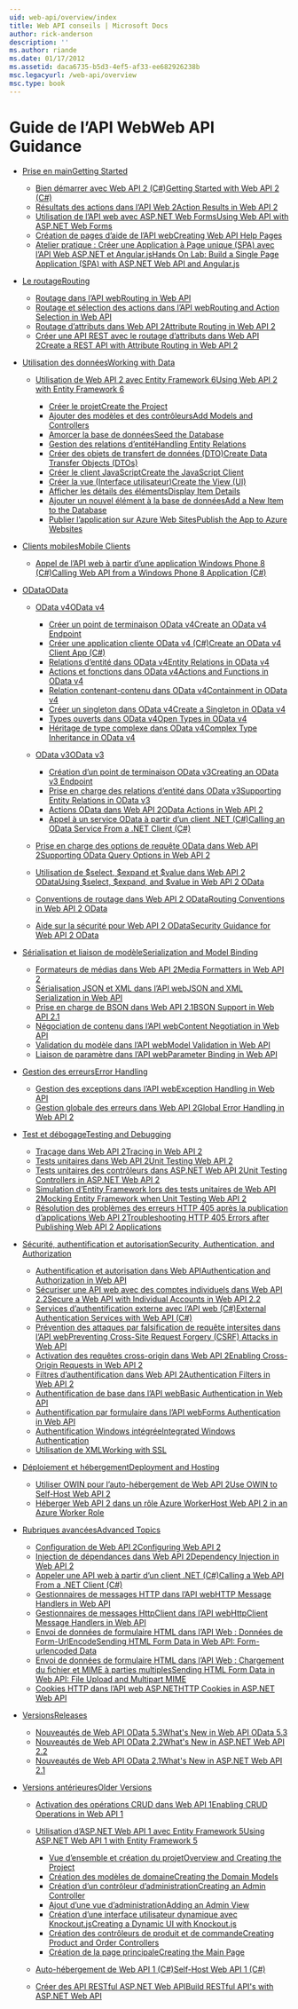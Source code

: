 ```yaml
---
uid: web-api/overview/index
title: Web API conseils | Microsoft Docs
author: rick-anderson
description: ''
ms.author: riande
ms.date: 01/17/2012
ms.assetid: daca6735-b5d3-4ef5-af33-ee682926238b
msc.legacyurl: /web-api/overview
msc.type: book
---
```

<a name="web-api-guidance"></a><span data-ttu-id="1cb64-102">Guide de l’API Web</span><span class="sxs-lookup"><span data-stu-id="1cb64-102">Web API Guidance</span></span>
====================
- [<span data-ttu-id="1cb64-103">Prise en main</span><span class="sxs-lookup"><span data-stu-id="1cb64-103">Getting Started</span></span>](getting-started-with-aspnet-web-api/index.md)

    - [<span data-ttu-id="1cb64-104">Bien démarrer avec Web API 2 (C#)</span><span class="sxs-lookup"><span data-stu-id="1cb64-104">Getting Started with Web API 2 (C#)</span></span>](getting-started-with-aspnet-web-api/tutorial-your-first-web-api.md)
    - [<span data-ttu-id="1cb64-105">Résultats des actions dans l’API Web 2</span><span class="sxs-lookup"><span data-stu-id="1cb64-105">Action Results in Web API 2</span></span>](getting-started-with-aspnet-web-api/action-results.md)
    - [<span data-ttu-id="1cb64-106">Utilisation de l’API web avec ASP.NET Web Forms</span><span class="sxs-lookup"><span data-stu-id="1cb64-106">Using Web API with ASP.NET Web Forms</span></span>](getting-started-with-aspnet-web-api/using-web-api-with-aspnet-web-forms.md)
    - [<span data-ttu-id="1cb64-107">Création de pages d’aide de l’API web</span><span class="sxs-lookup"><span data-stu-id="1cb64-107">Creating Web API Help Pages</span></span>](getting-started-with-aspnet-web-api/creating-api-help-pages.md)
    - [<span data-ttu-id="1cb64-108">Atelier pratique : Créer une Application à Page unique (SPA) avec l’API Web ASP.NET et Angular.js</span><span class="sxs-lookup"><span data-stu-id="1cb64-108">Hands On Lab: Build a Single Page Application (SPA) with ASP.NET Web API and Angular.js</span></span>](getting-started-with-aspnet-web-api/build-a-single-page-application-spa-with-aspnet-web-api-and-angularjs.md)
- [<span data-ttu-id="1cb64-109">Le routage</span><span class="sxs-lookup"><span data-stu-id="1cb64-109">Routing</span></span>](web-api-routing-and-actions/index.md)

    - [<span data-ttu-id="1cb64-110">Routage dans l’API web</span><span class="sxs-lookup"><span data-stu-id="1cb64-110">Routing in Web API</span></span>](web-api-routing-and-actions/routing-in-aspnet-web-api.md)
    - [<span data-ttu-id="1cb64-111">Routage et sélection des actions dans l’API web</span><span class="sxs-lookup"><span data-stu-id="1cb64-111">Routing and Action Selection in Web API</span></span>](web-api-routing-and-actions/routing-and-action-selection.md)
    - [<span data-ttu-id="1cb64-112">Routage d’attributs dans Web API 2</span><span class="sxs-lookup"><span data-stu-id="1cb64-112">Attribute Routing in Web API 2</span></span>](web-api-routing-and-actions/attribute-routing-in-web-api-2.md)
    - [<span data-ttu-id="1cb64-113">Créer une API REST avec le routage d’attributs dans Web API 2</span><span class="sxs-lookup"><span data-stu-id="1cb64-113">Create a REST API with Attribute Routing in Web API 2</span></span>](web-api-routing-and-actions/create-a-rest-api-with-attribute-routing.md)
- [<span data-ttu-id="1cb64-114">Utilisation des données</span><span class="sxs-lookup"><span data-stu-id="1cb64-114">Working with Data</span></span>](data/index.md)

    - [<span data-ttu-id="1cb64-115">Utilisation de Web API 2 avec Entity Framework 6</span><span class="sxs-lookup"><span data-stu-id="1cb64-115">Using Web API 2 with Entity Framework 6</span></span>](data/using-web-api-with-entity-framework/index.md)

        - [<span data-ttu-id="1cb64-116">Créer le projet</span><span class="sxs-lookup"><span data-stu-id="1cb64-116">Create the Project</span></span>](data/using-web-api-with-entity-framework/part-1.md)
        - [<span data-ttu-id="1cb64-117">Ajouter des modèles et des contrôleurs</span><span class="sxs-lookup"><span data-stu-id="1cb64-117">Add Models and Controllers</span></span>](data/using-web-api-with-entity-framework/part-2.md)
        - [<span data-ttu-id="1cb64-118">Amorcer la base de données</span><span class="sxs-lookup"><span data-stu-id="1cb64-118">Seed the Database</span></span>](data/using-web-api-with-entity-framework/part-3.md)
        - [<span data-ttu-id="1cb64-119">Gestion des relations d’entité</span><span class="sxs-lookup"><span data-stu-id="1cb64-119">Handling Entity Relations</span></span>](data/using-web-api-with-entity-framework/part-4.md)
        - [<span data-ttu-id="1cb64-120">Créer des objets de transfert de données (DTO)</span><span class="sxs-lookup"><span data-stu-id="1cb64-120">Create Data Transfer Objects (DTOs)</span></span>](data/using-web-api-with-entity-framework/part-5.md)
        - [<span data-ttu-id="1cb64-121">Créer le client JavaScript</span><span class="sxs-lookup"><span data-stu-id="1cb64-121">Create the JavaScript Client</span></span>](data/using-web-api-with-entity-framework/part-6.md)
        - [<span data-ttu-id="1cb64-122">Créer la vue (Interface utilisateur)</span><span class="sxs-lookup"><span data-stu-id="1cb64-122">Create the View (UI)</span></span>](data/using-web-api-with-entity-framework/part-7.md)
        - [<span data-ttu-id="1cb64-123">Afficher les détails des éléments</span><span class="sxs-lookup"><span data-stu-id="1cb64-123">Display Item Details</span></span>](data/using-web-api-with-entity-framework/part-8.md)
        - [<span data-ttu-id="1cb64-124">Ajouter un nouvel élément à la base de données</span><span class="sxs-lookup"><span data-stu-id="1cb64-124">Add a New Item to the Database</span></span>](data/using-web-api-with-entity-framework/part-9.md)
        - [<span data-ttu-id="1cb64-125">Publier l’application sur Azure Web Sites</span><span class="sxs-lookup"><span data-stu-id="1cb64-125">Publish the App to Azure Websites</span></span>](data/using-web-api-with-entity-framework/part-10.md)
- [<span data-ttu-id="1cb64-126">Clients mobiles</span><span class="sxs-lookup"><span data-stu-id="1cb64-126">Mobile Clients</span></span>](mobile-clients/index.md)

    - [<span data-ttu-id="1cb64-127">Appel de l’API web à partir d’une application Windows Phone 8 (C#)</span><span class="sxs-lookup"><span data-stu-id="1cb64-127">Calling Web API from a Windows Phone 8 Application (C#)</span></span>](mobile-clients/calling-web-api-from-a-windows-phone-8-application.md)
- [<span data-ttu-id="1cb64-128">OData</span><span class="sxs-lookup"><span data-stu-id="1cb64-128">OData</span></span>](odata-support-in-aspnet-web-api/index.md)

    - [<span data-ttu-id="1cb64-129">OData v4</span><span class="sxs-lookup"><span data-stu-id="1cb64-129">OData v4</span></span>](odata-support-in-aspnet-web-api/odata-v4/index.md)

        - [<span data-ttu-id="1cb64-130">Créer un point de terminaison OData v4</span><span class="sxs-lookup"><span data-stu-id="1cb64-130">Create an OData v4 Endpoint</span></span>](odata-support-in-aspnet-web-api/odata-v4/create-an-odata-v4-endpoint.md)
        - [<span data-ttu-id="1cb64-131">Créer une application cliente OData v4 (C#)</span><span class="sxs-lookup"><span data-stu-id="1cb64-131">Create an OData v4 Client App (C#)</span></span>](odata-support-in-aspnet-web-api/odata-v4/create-an-odata-v4-client-app.md)
        - [<span data-ttu-id="1cb64-132">Relations d’entité dans OData v4</span><span class="sxs-lookup"><span data-stu-id="1cb64-132">Entity Relations in OData v4</span></span>](odata-support-in-aspnet-web-api/odata-v4/entity-relations-in-odata-v4.md)
        - [<span data-ttu-id="1cb64-133">Actions et fonctions dans OData v4</span><span class="sxs-lookup"><span data-stu-id="1cb64-133">Actions and Functions in OData v4</span></span>](odata-support-in-aspnet-web-api/odata-v4/odata-actions-and-functions.md)
        - [<span data-ttu-id="1cb64-134">Relation contenant-contenu dans OData v4</span><span class="sxs-lookup"><span data-stu-id="1cb64-134">Containment in OData v4</span></span>](odata-support-in-aspnet-web-api/odata-v4/odata-containment-in-web-api-22.md)
        - [<span data-ttu-id="1cb64-135">Créer un singleton dans OData v4</span><span class="sxs-lookup"><span data-stu-id="1cb64-135">Create a Singleton in OData v4</span></span>](odata-support-in-aspnet-web-api/odata-v4/using-a-singleton-in-an-odata-endpoint-in-web-api-22.md)
        - [<span data-ttu-id="1cb64-136">Types ouverts dans OData v4</span><span class="sxs-lookup"><span data-stu-id="1cb64-136">Open Types in OData v4</span></span>](odata-support-in-aspnet-web-api/odata-v4/use-open-types-in-odata-v4.md)
        - [<span data-ttu-id="1cb64-137">Héritage de type complexe dans OData v4</span><span class="sxs-lookup"><span data-stu-id="1cb64-137">Complex Type Inheritance in OData v4</span></span>](odata-support-in-aspnet-web-api/odata-v4/complex-type-inheritance-in-odata-v4.md)
    - [<span data-ttu-id="1cb64-138">OData v3</span><span class="sxs-lookup"><span data-stu-id="1cb64-138">OData v3</span></span>](odata-support-in-aspnet-web-api/odata-v3/index.md)

        - [<span data-ttu-id="1cb64-139">Création d’un point de terminaison OData v3</span><span class="sxs-lookup"><span data-stu-id="1cb64-139">Creating an OData v3 Endpoint</span></span>](odata-support-in-aspnet-web-api/odata-v3/creating-an-odata-endpoint.md)
        - [<span data-ttu-id="1cb64-140">Prise en charge des relations d’entité dans OData v3</span><span class="sxs-lookup"><span data-stu-id="1cb64-140">Supporting Entity Relations in OData v3</span></span>](odata-support-in-aspnet-web-api/odata-v3/working-with-entity-relations.md)
        - [<span data-ttu-id="1cb64-141">Actions OData dans Web API 2</span><span class="sxs-lookup"><span data-stu-id="1cb64-141">OData Actions in Web API 2</span></span>](odata-support-in-aspnet-web-api/odata-v3/odata-actions.md)
        - [<span data-ttu-id="1cb64-142">Appel à un service OData à partir d’un client .NET (C#)</span><span class="sxs-lookup"><span data-stu-id="1cb64-142">Calling an OData Service From a .NET Client (C#)</span></span>](odata-support-in-aspnet-web-api/odata-v3/calling-an-odata-service-from-a-net-client.md)
    - [<span data-ttu-id="1cb64-143">Prise en charge des options de requête OData dans Web API 2</span><span class="sxs-lookup"><span data-stu-id="1cb64-143">Supporting OData Query Options in Web API 2</span></span>](odata-support-in-aspnet-web-api/supporting-odata-query-options.md)
    - [<span data-ttu-id="1cb64-144">Utilisation de $select, $expand et $value dans Web API 2 OData</span><span class="sxs-lookup"><span data-stu-id="1cb64-144">Using $select, $expand, and $value in Web API 2 OData</span></span>](odata-support-in-aspnet-web-api/using-select-expand-and-value.md)
    - [<span data-ttu-id="1cb64-145">Conventions de routage dans Web API 2 OData</span><span class="sxs-lookup"><span data-stu-id="1cb64-145">Routing Conventions in Web API 2 OData</span></span>](odata-support-in-aspnet-web-api/odata-routing-conventions.md)
    - [<span data-ttu-id="1cb64-146">Aide sur la sécurité pour Web API 2 OData</span><span class="sxs-lookup"><span data-stu-id="1cb64-146">Security Guidance for Web API 2 OData</span></span>](odata-support-in-aspnet-web-api/odata-security-guidance.md)
- [<span data-ttu-id="1cb64-147">Sérialisation et liaison de modèle</span><span class="sxs-lookup"><span data-stu-id="1cb64-147">Serialization and Model Binding</span></span>](formats-and-model-binding/index.md)

    - [<span data-ttu-id="1cb64-148">Formateurs de médias dans Web API 2</span><span class="sxs-lookup"><span data-stu-id="1cb64-148">Media Formatters in Web API 2</span></span>](formats-and-model-binding/media-formatters.md)
    - [<span data-ttu-id="1cb64-149">Sérialisation JSON et XML dans l’API web</span><span class="sxs-lookup"><span data-stu-id="1cb64-149">JSON and XML Serialization in Web API</span></span>](formats-and-model-binding/json-and-xml-serialization.md)
    - [<span data-ttu-id="1cb64-150">Prise en charge de BSON dans Web API 2.1</span><span class="sxs-lookup"><span data-stu-id="1cb64-150">BSON Support in Web API 2.1</span></span>](formats-and-model-binding/bson-support-in-web-api-21.md)
    - [<span data-ttu-id="1cb64-151">Négociation de contenu dans l’API web</span><span class="sxs-lookup"><span data-stu-id="1cb64-151">Content Negotiation in Web API</span></span>](formats-and-model-binding/content-negotiation.md)
    - [<span data-ttu-id="1cb64-152">Validation du modèle dans l’API web</span><span class="sxs-lookup"><span data-stu-id="1cb64-152">Model Validation in Web API</span></span>](formats-and-model-binding/model-validation-in-aspnet-web-api.md)
    - [<span data-ttu-id="1cb64-153">Liaison de paramètre dans l’API web</span><span class="sxs-lookup"><span data-stu-id="1cb64-153">Parameter Binding in Web API</span></span>](formats-and-model-binding/parameter-binding-in-aspnet-web-api.md)
- [<span data-ttu-id="1cb64-154">Gestion des erreurs</span><span class="sxs-lookup"><span data-stu-id="1cb64-154">Error Handling</span></span>](error-handling/index.md)

    - [<span data-ttu-id="1cb64-155">Gestion des exceptions dans l’API web</span><span class="sxs-lookup"><span data-stu-id="1cb64-155">Exception Handling in Web API</span></span>](error-handling/exception-handling.md)
    - [<span data-ttu-id="1cb64-156">Gestion globale des erreurs dans Web API 2</span><span class="sxs-lookup"><span data-stu-id="1cb64-156">Global Error Handling in Web API 2</span></span>](error-handling/web-api-global-error-handling.md)
- [<span data-ttu-id="1cb64-157">Test et débogage</span><span class="sxs-lookup"><span data-stu-id="1cb64-157">Testing and Debugging</span></span>](testing-and-debugging/index.md)

    - [<span data-ttu-id="1cb64-158">Traçage dans Web API 2</span><span class="sxs-lookup"><span data-stu-id="1cb64-158">Tracing in Web API 2</span></span>](testing-and-debugging/tracing-in-aspnet-web-api.md)
    - [<span data-ttu-id="1cb64-159">Tests unitaires dans Web API 2</span><span class="sxs-lookup"><span data-stu-id="1cb64-159">Unit Testing Web API 2</span></span>](testing-and-debugging/unit-testing-with-aspnet-web-api.md)
    - [<span data-ttu-id="1cb64-160">Tests unitaires des contrôleurs dans ASP.NET Web API 2</span><span class="sxs-lookup"><span data-stu-id="1cb64-160">Unit Testing Controllers in ASP.NET Web API 2</span></span>](testing-and-debugging/unit-testing-controllers-in-web-api.md)
    - [<span data-ttu-id="1cb64-161">Simulation d’Entity Framework lors des tests unitaires de Web API 2</span><span class="sxs-lookup"><span data-stu-id="1cb64-161">Mocking Entity Framework when Unit Testing Web API 2</span></span>](testing-and-debugging/mocking-entity-framework-when-unit-testing-aspnet-web-api-2.md)
    - [<span data-ttu-id="1cb64-162">Résolution des problèmes des erreurs HTTP 405 après la publication d’applications Web API 2</span><span class="sxs-lookup"><span data-stu-id="1cb64-162">Troubleshooting HTTP 405 Errors after Publishing Web API 2 Applications</span></span>](testing-and-debugging/troubleshooting-http-405-errors-after-publishing-web-api-applications.md)
- [<span data-ttu-id="1cb64-163">Sécurité, authentification et autorisation</span><span class="sxs-lookup"><span data-stu-id="1cb64-163">Security, Authentication, and Authorization</span></span>](security/index.md)

    - [<span data-ttu-id="1cb64-164">Authentification et autorisation dans Web API</span><span class="sxs-lookup"><span data-stu-id="1cb64-164">Authentication and Authorization in Web API</span></span>](security/authentication-and-authorization-in-aspnet-web-api.md)
    - [<span data-ttu-id="1cb64-165">Sécuriser une API web avec des comptes individuels dans Web API 2.2</span><span class="sxs-lookup"><span data-stu-id="1cb64-165">Secure a Web API with Individual Accounts in Web API 2.2</span></span>](security/individual-accounts-in-web-api.md)
    - [<span data-ttu-id="1cb64-166">Services d’authentification externe avec l’API web (C#)</span><span class="sxs-lookup"><span data-stu-id="1cb64-166">External Authentication Services with Web API (C#)</span></span>](security/external-authentication-services.md)
    - [<span data-ttu-id="1cb64-167">Prévention des attaques par falsification de requête intersites dans l’API web</span><span class="sxs-lookup"><span data-stu-id="1cb64-167">Preventing Cross-Site Request Forgery (CSRF) Attacks in Web API</span></span>](security/preventing-cross-site-request-forgery-csrf-attacks.md)
    - [<span data-ttu-id="1cb64-168">Activation des requêtes cross-origin dans Web API 2</span><span class="sxs-lookup"><span data-stu-id="1cb64-168">Enabling Cross-Origin Requests in Web API 2</span></span>](security/enabling-cross-origin-requests-in-web-api.md)
    - [<span data-ttu-id="1cb64-169">Filtres d’authentification dans Web API 2</span><span class="sxs-lookup"><span data-stu-id="1cb64-169">Authentication Filters in Web API 2</span></span>](security/authentication-filters.md)
    - [<span data-ttu-id="1cb64-170">Authentification de base dans l’API web</span><span class="sxs-lookup"><span data-stu-id="1cb64-170">Basic Authentication in Web API</span></span>](security/basic-authentication.md)
    - [<span data-ttu-id="1cb64-171">Authentification par formulaire dans l’API web</span><span class="sxs-lookup"><span data-stu-id="1cb64-171">Forms Authentication in Web API</span></span>](security/forms-authentication.md)
    - [<span data-ttu-id="1cb64-172">Authentification Windows intégrée</span><span class="sxs-lookup"><span data-stu-id="1cb64-172">Integrated Windows Authentication</span></span>](security/integrated-windows-authentication.md)
    - [<span data-ttu-id="1cb64-173">Utilisation de XML</span><span class="sxs-lookup"><span data-stu-id="1cb64-173">Working with SSL</span></span>](security/working-with-ssl-in-web-api.md)
- [<span data-ttu-id="1cb64-174">Déploiement et hébergement</span><span class="sxs-lookup"><span data-stu-id="1cb64-174">Deployment and Hosting</span></span>](hosting-aspnet-web-api/index.md)

    - [<span data-ttu-id="1cb64-175">Utiliser OWIN pour l’auto-hébergement de Web API 2</span><span class="sxs-lookup"><span data-stu-id="1cb64-175">Use OWIN to Self-Host Web API 2</span></span>](hosting-aspnet-web-api/use-owin-to-self-host-web-api.md)
    - [<span data-ttu-id="1cb64-176">Héberger Web API 2 dans un rôle Azure Worker</span><span class="sxs-lookup"><span data-stu-id="1cb64-176">Host Web API 2 in an Azure Worker Role</span></span>](hosting-aspnet-web-api/host-aspnet-web-api-in-an-azure-worker-role.md)
- [<span data-ttu-id="1cb64-177">Rubriques avancées</span><span class="sxs-lookup"><span data-stu-id="1cb64-177">Advanced Topics</span></span>](advanced/index.md)

    - [<span data-ttu-id="1cb64-178">Configuration de Web API 2</span><span class="sxs-lookup"><span data-stu-id="1cb64-178">Configuring Web API 2</span></span>](advanced/configuring-aspnet-web-api.md)
    - [<span data-ttu-id="1cb64-179">Injection de dépendances dans Web API 2</span><span class="sxs-lookup"><span data-stu-id="1cb64-179">Dependency Injection in Web API 2</span></span>](advanced/dependency-injection.md)
    - [<span data-ttu-id="1cb64-180">Appeler une API web à partir d’un client .NET (C#)</span><span class="sxs-lookup"><span data-stu-id="1cb64-180">Calling a Web API From a .NET Client (C#)</span></span>](advanced/calling-a-web-api-from-a-net-client.md)
    - [<span data-ttu-id="1cb64-181">Gestionnaires de messages HTTP dans l’API web</span><span class="sxs-lookup"><span data-stu-id="1cb64-181">HTTP Message Handlers in Web API</span></span>](advanced/http-message-handlers.md)
    - [<span data-ttu-id="1cb64-182">Gestionnaires de messages HttpClient dans l’API web</span><span class="sxs-lookup"><span data-stu-id="1cb64-182">HttpClient Message Handlers in Web API</span></span>](advanced/httpclient-message-handlers.md)
    - [<span data-ttu-id="1cb64-183">Envoi de données de formulaire HTML dans l’API Web : Données de Form-UrlEncode</span><span class="sxs-lookup"><span data-stu-id="1cb64-183">Sending HTML Form Data in Web API: Form-urlencoded Data</span></span>](advanced/sending-html-form-data-part-1.md)
    - [<span data-ttu-id="1cb64-184">Envoi de données de formulaire HTML dans l’API Web : Chargement du fichier et MIME à parties multiples</span><span class="sxs-lookup"><span data-stu-id="1cb64-184">Sending HTML Form Data in Web API: File Upload and Multipart MIME</span></span>](advanced/sending-html-form-data-part-2.md)
    - [<span data-ttu-id="1cb64-185">Cookies HTTP dans l’API web ASP.NET</span><span class="sxs-lookup"><span data-stu-id="1cb64-185">HTTP Cookies in ASP.NET Web API</span></span>](advanced/http-cookies.md)
- [<span data-ttu-id="1cb64-186">Versions</span><span class="sxs-lookup"><span data-stu-id="1cb64-186">Releases</span></span>](releases/index.md)

    - [<span data-ttu-id="1cb64-187">Nouveautés de Web API OData 5.3</span><span class="sxs-lookup"><span data-stu-id="1cb64-187">What's New in Web API OData 5.3</span></span>](releases/whats-new-in-aspnet-web-api-odata-53.md)
    - [<span data-ttu-id="1cb64-188">Nouveautés de Web API OData 2.2</span><span class="sxs-lookup"><span data-stu-id="1cb64-188">What's New in ASP.NET Web API 2.2</span></span>](releases/whats-new-in-aspnet-web-api-22.md)
    - [<span data-ttu-id="1cb64-189">Nouveautés de Web API OData 2.1</span><span class="sxs-lookup"><span data-stu-id="1cb64-189">What's New in ASP.NET Web API 2.1</span></span>](releases/whats-new-in-aspnet-web-api-21.md)
- [<span data-ttu-id="1cb64-190">Versions antérieures</span><span class="sxs-lookup"><span data-stu-id="1cb64-190">Older Versions</span></span>](older-versions/index.md)

    - [<span data-ttu-id="1cb64-191">Activation des opérations CRUD dans Web API 1</span><span class="sxs-lookup"><span data-stu-id="1cb64-191">Enabling CRUD Operations in Web API 1</span></span>](older-versions/creating-a-web-api-that-supports-crud-operations.md)
    - [<span data-ttu-id="1cb64-192">Utilisation d’ASP.NET Web API 1 avec Entity Framework 5</span><span class="sxs-lookup"><span data-stu-id="1cb64-192">Using ASP.NET Web API 1 with Entity Framework 5</span></span>](older-versions/using-web-api-1-with-entity-framework-5/index.md)

        - [<span data-ttu-id="1cb64-193">Vue d’ensemble et création du projet</span><span class="sxs-lookup"><span data-stu-id="1cb64-193">Overview and Creating the Project</span></span>](older-versions/using-web-api-1-with-entity-framework-5/using-web-api-with-entity-framework-part-1.md)
        - [<span data-ttu-id="1cb64-194">Création des modèles de domaine</span><span class="sxs-lookup"><span data-stu-id="1cb64-194">Creating the Domain Models</span></span>](older-versions/using-web-api-1-with-entity-framework-5/using-web-api-with-entity-framework-part-2.md)
        - [<span data-ttu-id="1cb64-195">Création d’un contrôleur d’administration</span><span class="sxs-lookup"><span data-stu-id="1cb64-195">Creating an Admin Controller</span></span>](older-versions/using-web-api-1-with-entity-framework-5/using-web-api-with-entity-framework-part-3.md)
        - [<span data-ttu-id="1cb64-196">Ajout d’une vue d’administration</span><span class="sxs-lookup"><span data-stu-id="1cb64-196">Adding an Admin View</span></span>](older-versions/using-web-api-1-with-entity-framework-5/using-web-api-with-entity-framework-part-4.md)
        - [<span data-ttu-id="1cb64-197">Création d’une interface utilisateur dynamique avec Knockout.js</span><span class="sxs-lookup"><span data-stu-id="1cb64-197">Creating a Dynamic UI with Knockout.js</span></span>](older-versions/using-web-api-1-with-entity-framework-5/using-web-api-with-entity-framework-part-5.md)
        - [<span data-ttu-id="1cb64-198">Création des contrôleurs de produit et de commande</span><span class="sxs-lookup"><span data-stu-id="1cb64-198">Creating Product and Order Controllers</span></span>](older-versions/using-web-api-1-with-entity-framework-5/using-web-api-with-entity-framework-part-6.md)
        - [<span data-ttu-id="1cb64-199">Création de la page principale</span><span class="sxs-lookup"><span data-stu-id="1cb64-199">Creating the Main Page</span></span>](older-versions/using-web-api-1-with-entity-framework-5/using-web-api-with-entity-framework-part-7.md)
    - [<span data-ttu-id="1cb64-200">Auto-hébergement de Web API 1 (C#)</span><span class="sxs-lookup"><span data-stu-id="1cb64-200">Self-Host Web API 1 (C#)</span></span>](older-versions/self-host-a-web-api.md)
    - [<span data-ttu-id="1cb64-201">Créer des API RESTful ASP.NET Web API</span><span class="sxs-lookup"><span data-stu-id="1cb64-201">Build RESTful API's with ASP.NET Web API</span></span>](older-versions/build-restful-apis-with-aspnet-web-api.md)
